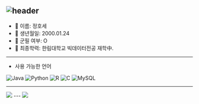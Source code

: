 ![header](https://capsule-render.vercel.app/api?type=wave&color=auto&height=300&section=header&text=Hello!&fontSize=80)
---
- 🔭 이름: 정호세
- 🌱 생년월일: 2000.01.24
- 👯 군필 여부: O
- 🤔 최종학력: 한림대학교 빅데이터전공 재학中.

---
- 사용 가능한 언어

![Java](https://img.shields.io/badge/java-%23ED8B00.svg?style=for-the-badge&logo=java&logoColor=white)
![Python](https://img.shields.io/badge/python-3670A0?style=for-the-badge&logo=python&logoColor=ffdd54)
![R](https://img.shields.io/badge/r-%23276DC3.svg?style=for-the-badge&logo=r&logoColor=white)
![C](https://img.shields.io/badge/c-%2300599C.svg?style=for-the-badge&logo=c&logoColor=white)
![MySQL](https://img.shields.io/badge/mysql-%2300f.svg?style=for-the-badge&logo=mysql&logoColor=white)

---
<img src="https://github-readme-stats.vercel.app/api?username=JeongHoSe&show_icons=true">
---
<a href="https://hits.seeyoufarm.com"><img src="https://hits.seeyoufarm.com/api/count/incr/badge.svg?url=https%3A%2F%2Fgithub.com%2FJeongHoSe&count_bg=%2379C83D&title_bg=%23555555&icon=skyliner.svg&icon_color=%23E7E7E7&title=hits&edge_flat=false"/></a>
